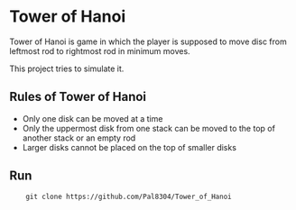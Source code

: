 # Tower of Hanoi

Tower of Hanoi is game in which the player is supposed to move disc from leftmost rod to rightmost rod in minimum moves.

This project tries to simulate it.

## Rules of Tower of Hanoi 
- Only one disk can be moved at a time
- Only the uppermost disk from one stack can be moved to the top of another stack or an empty rod
- Larger disks cannot be placed on the top of smaller disks

## Run
```
    git clone https://github.com/Pal8304/Tower_of_Hanoi
```